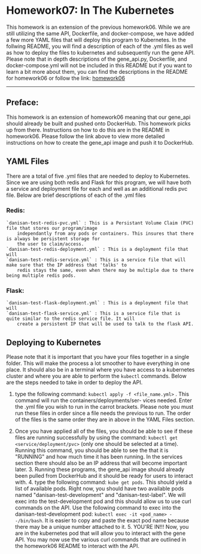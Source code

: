 # Homework07: In The Kubernetes

This homework is an extension of the previous homework06. While we are still utilizing the same API, Dockerfile, and 
docker-compose, we have added a few more YAML files that will deploy this program to Kubernetes. In the follwing README, you will
find a description of each of the .yml files as well as how to deploy the files to kubernetes and subsequently run the gene API.
Please note that in depth descriptions of the gene_api.py, Dockerfile, and docker-compose.yml will not be included in this 
README but if you want to learn a bit more about them, you can find the descriptions in the README for homework06 or 
follow the link: [homework06](https://github.com/DanielaLeticia/COE332-Homeworks/tree/main/homework06)

---

## Preface:
This homework is an extension of homework06 meaning that our gene_api should already be built and pushed onto DockerHub.
This homework picks up from there. 
Instructions on how to do this are in the README in homework06. Please follow the link above to view more detailed instructions on
how to create the gene_api image and push it to DockerHub.

## YAML Files
There are a total of five .yml files that are needed to deploy to Kubernetes. Since we are using both redis and Flask for this
program, we will have both a service and deployment file for each and well as an additional redis pvc file. Below are brief
descriptions of each of the .yml files

### Redis:
	`danisan-test-redis-pvc.yml` : This is a Persistant Volume Claim (PVC) file that stores our program/image
		independantly from any pods or containers. This insures that there is always be persistent storage for
		the user to claim/access.
	`danisan-test-redis-deployment.yml` : This is a deployment file that will 
	`danisan-test-redis-service.yml` : This is a service file that will make sure that the IP address that 'talks' to
		redis stays the same, even when there may be multiple due to there being multiple redis pods. 

### Flask:
	`danisan-test-flask-deployment.yml` : This is a deployment file that will
	`danisan-test-flask-service.yml` : This is a service file that is quite similar to the redis service file. It will
		create a persistent IP that will be used to talk to the flask API. 

## Deploying to Kubernetes
Please note that it is important that you have your files together in a single folder. This will make the process a lot smoother to
have everything in one place. It should also be in a terminal where you have access to a kubernetes cluster and where you are able
to perform the `kubectl` commands. Below are the steps needed to take in order to deploy the API.

1. type the following command: `kubectl apply -f <file_name.yml>` . This command will run the containers/deployments/ser-
	vices needed. Enter the .yml file you wish to run in the carrot brackets. Please note you must run these files
	in order since a file needs the previous to run. The order of the files is the same order they are in above in the
	YAML Files section.
 
2. Once you have applied all of the files, you should be able to see if these files are running successfully by using the
		command: `kubectl get <service/deployment/pvc>` (only one should be selected at a time). Running this command, 
		you should be able to see the that it is "RUNNING" and how much time it has been running. In the services section
		there should also be an IP address that will become important later.
	3. Running these programs, the gene_api image should already been pulled from DockerHub and it should be ready for
		users to interact with.
	4. type the following command: `kube get pods`. This should yield a list of available pods. Right now, you should have two
		available pods named "danisan-test-development" and "danisan-test-label". We will exec into the test-development
		pod and this should allow us to use curl commands on the API. Use the following command to exec into the 
		danisan-test-development pod: `kubectl exec -it <pod_name> --/bin/bash`. It is easier to copy and paste the exact
		pod name because there may be a unique number attached to it. 
	5. YOU'RE IN!!! Now, you are in the kubernetes pod that will allow you to interact with the gene API. You may now use
		the various curl commands that are outlined in the homework06 README to interact with the API. 



 
